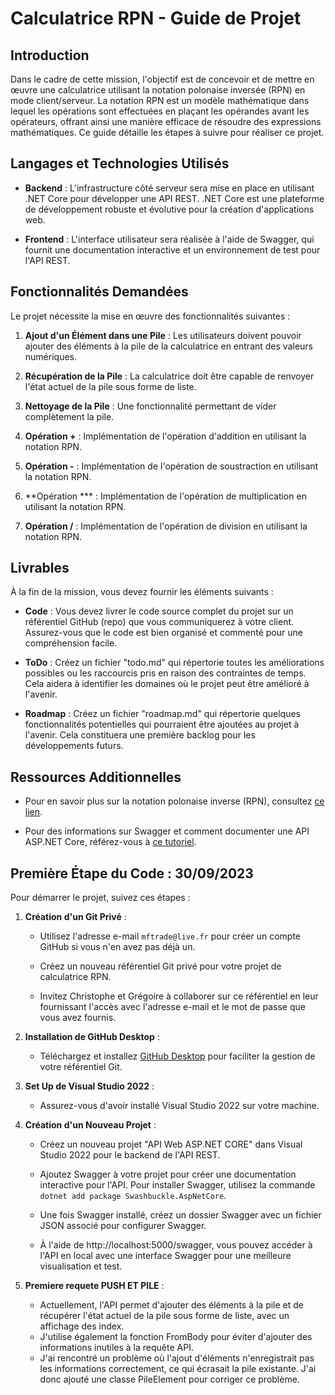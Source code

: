 # Calculatrice RPN - Guide de Projet

## Introduction

Dans le cadre de cette mission, l'objectif est de concevoir et de mettre en œuvre une calculatrice utilisant la notation polonaise inversée (RPN) en mode client/serveur. La notation RPN est un modèle mathématique dans lequel les opérations sont effectuées en plaçant les opérandes avant les opérateurs, offrant ainsi une manière efficace de résoudre des expressions mathématiques. Ce guide détaille les étapes à suivre pour réaliser ce projet.

## Langages et Technologies Utilisés

- **Backend** : L'infrastructure côté serveur sera mise en place en utilisant .NET Core pour développer une API REST. .NET Core est une plateforme de développement robuste et évolutive pour la création d'applications web.

- **Frontend** : L'interface utilisateur sera réalisée à l'aide de Swagger, qui fournit une documentation interactive et un environnement de test pour l'API REST.

## Fonctionnalités Demandées

Le projet nécessite la mise en œuvre des fonctionnalités suivantes :

1. **Ajout d'un Élément dans une Pile** : Les utilisateurs doivent pouvoir ajouter des éléments à la pile de la calculatrice en entrant des valeurs numériques.

2. **Récupération de la Pile** : La calculatrice doit être capable de renvoyer l'état actuel de la pile sous forme de liste.

3. **Nettoyage de la Pile** : Une fonctionnalité permettant de vider complètement la pile.

4. **Opération +** : Implémentation de l'opération d'addition en utilisant la notation RPN.

5. **Opération -** : Implémentation de l'opération de soustraction en utilisant la notation RPN.

6. **Opération *** : Implémentation de l'opération de multiplication en utilisant la notation RPN.

7. **Opération /** : Implémentation de l'opération de division en utilisant la notation RPN.

## Livrables

À la fin de la mission, vous devez fournir les éléments suivants :

- **Code** : Vous devez livrer le code source complet du projet sur un référentiel GitHub (repo) que vous communiquerez à votre client. Assurez-vous que le code est bien organisé et commenté pour une compréhension facile.

- **ToDo** : Créez un fichier "todo.md" qui répertorie toutes les améliorations possibles ou les raccourcis pris en raison des contraintes de temps. Cela aidera à identifier les domaines où le projet peut être amélioré à l'avenir.

- **Roadmap** : Créez un fichier "roadmap.md" qui répertorie quelques fonctionnalités potentielles qui pourraient être ajoutées au projet à l'avenir. Cela constituera une première backlog pour les développements futurs.

## Ressources Additionnelles

- Pour en savoir plus sur la notation polonaise inverse (RPN), consultez [ce lien](https://fr.wikipedia.org/wiki/Notation_polonaise_inverse).

- Pour des informations sur Swagger et comment documenter une API ASP.NET Core, référez-vous à [ce tutoriel](https://rdonfack.developpez.com/tutoriels/documenter-web-api-aspnet-core-swagger/).

## Première Étape du Code : 30/09/2023

Pour démarrer le projet, suivez ces étapes :

1. **Création d'un Git Privé** :

   - Utilisez l'adresse e-mail `mftrade@live.fr` pour créer un compte GitHub si vous n'en avez pas déjà un.

   - Créez un nouveau référentiel Git privé pour votre projet de calculatrice RPN.

   - Invitez Christophe et Grégoire à collaborer sur ce référentiel en leur fournissant l'accès avec l'adresse e-mail et le mot de passe que vous avez fournis.

2. **Installation de GitHub Desktop** :

   - Téléchargez et installez [GitHub Desktop](https://desktop.github.com/) pour faciliter la gestion de votre référentiel Git.

3. **Set Up de Visual Studio 2022** :

   - Assurez-vous d'avoir installé Visual Studio 2022 sur votre machine.

4. **Création d'un Nouveau Projet** :

   - Créez un nouveau projet "API Web ASP.NET CORE" dans Visual Studio 2022 pour le backend de l'API REST.

   - Ajoutez Swagger à votre projet pour créer une documentation interactive pour l'API. Pour installer Swagger, utilisez la commande `dotnet add package Swashbuckle.AspNetCore`.

   - Une fois Swagger installé, créez un dossier Swagger avec un fichier JSON associé pour configurer Swagger.

   - À l'aide de http://localhost:5000/swagger, vous pouvez accéder à l'API en local avec une interface Swagger pour une meilleure visualisation et test.
  
5. **Premiere requete PUSH ET PILE** :
   
   - Actuellement, l'API permet d'ajouter des éléments à la pile et de récupérer l'état actuel de la pile sous forme de liste, avec un affichage des index.
   - J'utilise également la fonction FromBody pour éviter d'ajouter des informations inutiles à la requête API.
   - J'ai rencontré un problème où l'ajout d'éléments n'enregistrait pas les informations correctement, ce qui écrasait la pile existante. J'ai donc ajouté une classe PileElement pour corriger ce problème.
  


